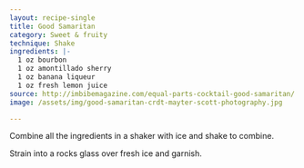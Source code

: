 ```yaml
---
layout: recipe-single
title: Good Samaritan
category: Sweet & fruity
technique: Shake
ingredients: |-
  1 oz bourbon
  1 oz amontillado sherry
  1 oz banana liqueur
  1 oz fresh lemon juice
source: http://imbibemagazine.com/equal-parts-cocktail-good-samaritan/
image: /assets/img/good-samaritan-crdt-mayter-scott-photography.jpg

---
```

Combine all the ingredients in a shaker with ice and shake to combine.

Strain into a rocks glass over fresh ice and garnish.